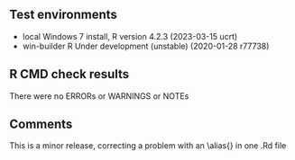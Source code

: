 ## Test environments
* local Windows 7 install, R version 4.2.3 (2023-03-15 ucrt)
* win-builder R Under development (unstable) (2020-01-28 r77738)

## R CMD check results
There were no ERRORs or WARNINGS or NOTEs



## Comments
This is a minor release, correcting a problem with an \alias{} in one .Rd file
